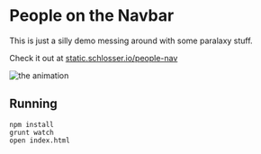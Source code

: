 People on the Navbar
====================

This is just a silly demo messing around with some paralaxy stuff.

Check it out at [static.schlosser.io/people-nav](http://static.schlosser.io/people-nav)

![the animation](http://static.schlosser.io/ss/p-nav/people-nav.gif)

## Running

```
npm install
grunt watch
open index.html
```

